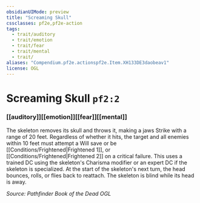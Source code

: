 ```yaml
---
obsidianUIMode: preview
title: "Screaming Skull"
cssclasses: pf2e,pf2e-action
tags:
  - trait/auditory
  - trait/emotion
  - trait/fear
  - trait/mental
  - trait/
aliases: "Compendium.pf2e.actionspf2e.Item.XH133DE3daobeav1"
license: OGL
---
```

# Screaming Skull `pf2:2`

### [[auditory]][[emotion]][[fear]][[mental]]






The skeleton removes its skull and throws it, making a jaws Strike with a range of 20 feet. Regardless of whether it hits, the target and all enemies within 10 feet must attempt a Will save or be [[Conditions/Frightened|Frightened 1]], or [[Conditions/Frightened|Frightened 2]] on a critical failure. This uses a trained DC using the skeleton's Charisma modifier or an expert DC if the skeleton is specialized. At the start of the skeleton's next turn, the head bounces, rolls, or flies back to reattach. The skeleton is blind while its head is away.

*Source: Pathfinder Book of the Dead*
*OGL*